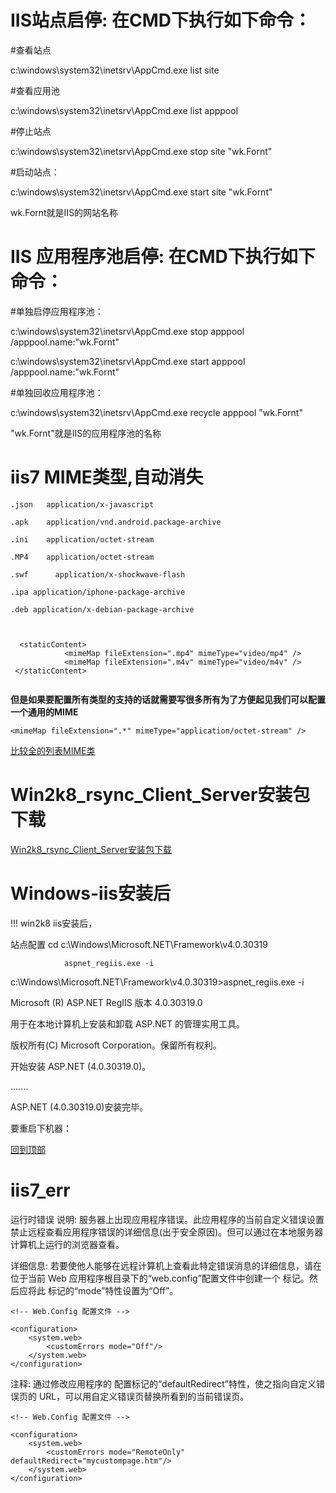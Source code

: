 
# IIS站点启停: 在CMD下执行如下命令：

#查看站点

c:\windows\system32\inetsrv\AppCmd.exe list site


#查看应用池

c:\windows\system32\inetsrv\AppCmd.exe list apppool


#停止站点

c:\windows\system32\inetsrv\AppCmd.exe stop site "wk.Fornt"

#启动站点：

c:\windows\system32\inetsrv\AppCmd.exe start site "wk.Fornt"

wk.Fornt就是IIS的网站名称 


# IIS 应用程序池启停: 在CMD下执行如下命令：
#单独启停应用程序池： 

c:\windows\system32\inetsrv\AppCmd.exe stop apppool /apppool.name:"wk.Fornt"

c:\windows\system32\inetsrv\AppCmd.exe start apppool /apppool.name:"wk.Fornt"

#单独回收应用程序池： 

c:\windows\system32\inetsrv\AppCmd.exe recycle apppool "wk.Fornt"

"wk.Fornt"就是IIS的应用程序池的名称 


# iis7 MIME类型,自动消失

```
.json   application/x-javascript

.apk    application/vnd.android.package-archive 

.ini    application/octet-stream

.MP4    application/octet-stream

.swf	  application/x-shockwave-flash

.ipa application/iphone-package-archive

.deb application/x-debian-package-archive



  <staticContent>
            <mimeMap fileExtension=".mp4" mimeType="video/mp4" />
            <mimeMap fileExtension=".m4v" mimeType="video/m4v" />
 </staticContent>
     
```
__但是如果要配置所有类型的支持的话就需要写很多<mimeMap>所有为了方便起见我们可以配置一个通用的MIME__  
```
<mimeMap fileExtension=".*" mimeType="application/octet-stream" />
```
 [比较全的列表MIME类](https://blog.csdn.net/xue251248603/article/details/52982263?utm_source=blogxgwz0)

# Win2k8_rsync_Client_Server安装包下载

[Win2k8_rsync_Client_Server安装包下载](https://github.com/foxuc/Windows/releases/ "安装包下载")

# Windows-iis安装后
!!! win2k8 iis安装后，

站点配置 cd c:\Windows\Microsoft.NET\Framework\v4.0.30319

                aspnet_regiis.exe -i
                
                
c:\Windows\Microsoft.NET\Framework\v4.0.30319>aspnet_regiis.exe -i

Microsoft (R) ASP.NET RegIIS 版本 4.0.30319.0

用于在本地计算机上安装和卸载 ASP.NET 的管理实用工具。

版权所有(C) Microsoft Corporation。保留所有权利。

开始安装 ASP.NET (4.0.30319.0)。

.......

ASP.NET (4.0.30319.0)安装完毕。

要重启下机器：

[回到顶部](#readme)

# iis7_err

运行时错误
说明: 服务器上出现应用程序错误。此应用程序的当前自定义错误设置禁止远程查看应用程序错误的详细信息(出于安全原因)。但可以通过在本地服务器计算机上运行的浏览器查看。 

详细信息: 若要使他人能够在远程计算机上查看此特定错误消息的详细信息，请在位于当前 Web 应用程序根目录下的“web.config”配置文件中创建一个 <customErrors> 标记。然后应将此 <customErrors> 标记的“mode”特性设置为“Off”。

```
<!-- Web.Config 配置文件 -->

<configuration>
    <system.web>
        <customErrors mode="Off"/>
    </system.web>
</configuration>
```

注释: 通过修改应用程序的 <customErrors> 配置标记的“defaultRedirect”特性，使之指向自定义错误页的 URL，可以用自定义错误页替换所看到的当前错误页。

```
<!-- Web.Config 配置文件 -->

<configuration>
    <system.web>
        <customErrors mode="RemoteOnly" defaultRedirect="mycustompage.htm"/>
    </system.web>
</configuration>
```

